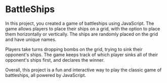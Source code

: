 # BattleShips
In this project, you created a game of battleships using JavaScript. The game allows players to place their ships on a grid, with the option to place them horizontally or vertically. The ships are randomly placed on the grid and have unique names.

Players take turns dropping bombs on the grid, trying to sink their opponent's ships. The game keeps track of which player sinks all of their opponent's ships first, and declares the winner.

Overall, this project is a fun and interactive way to play the classic game of battleships, all powered by JavaScript.
